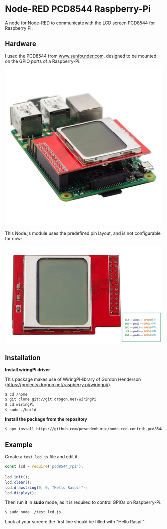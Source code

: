 Node-RED PCD8544 Raspberry-Pi
=============================

A node for Node-RED to communicate with the LCD screen PCD8544 for Raspberry Pi.


Hardware
--------

I used the PCD8544 from www.sunfounder.com, designed to be mounted on the GPIO ports of a Raspberry-Pi:

![](/images/pcd8544_mounted.png)

This Node.js module uses the predefined pin layout, and is not configurable for now:

![](/images/pcd8544_layout.png)


Installation
------------

**Install wiringPi driver**

This package makes use of WiringPI-library of Gordon Henderson (https://projects.drogon.net/raspberry-pi/wiringpi/).

``` bash
$ cd /home
$ git clone git://git.drogon.net/wiringPi
$ cd wiringPi
$ sudo ./build
```

**Install the package from the repository**

``` bash
$ npm install https://github.com/pevandenburie/node-red-contrib-pcd8544-rpi.git
```


Example
-------

Create a `test_lcd.js` file and edit it:

``` javascript
const lcd = require('pcd8544_rpi');

lcd.init();
lcd.clear();
lcd.drawstring(0, 0, "Hello Raspi!");
lcd.display();
```

Then run it in **sudo** mode, as it is required to control GPIOs on Raspberry-Pi:

``` bash
$ sudo node ./test_lcd.js
```

Look at your screen: the first line should be filled with "Hello Raspi!".
